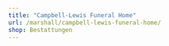 ```yaml
---
title: "Campbell-Lewis Funeral Home"
url: /marshall/campbell-lewis-funeral-home/
shop: Bestattungen
---
```

